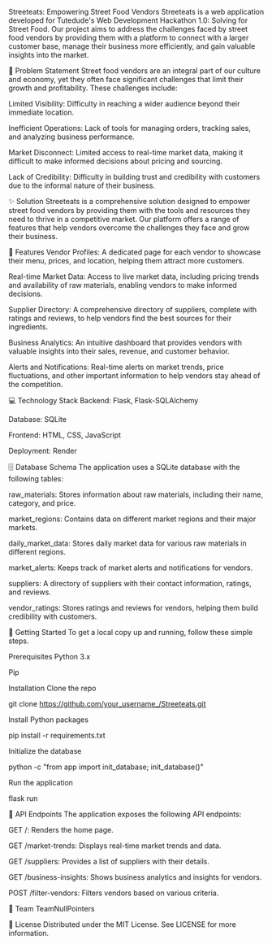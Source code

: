 Streeteats: Empowering Street Food Vendors
Streeteats is a web application developed for Tutedude's Web Development Hackathon 1.0: Solving for Street Food. Our project aims to address the challenges faced by street food vendors by providing them with a platform to connect with a larger customer base, manage their business more efficiently, and gain valuable insights into the market.

🚀 Problem Statement
Street food vendors are an integral part of our culture and economy, yet they often face significant challenges that limit their growth and profitability. These challenges include:

Limited Visibility: Difficulty in reaching a wider audience beyond their immediate location.

Inefficient Operations: Lack of tools for managing orders, tracking sales, and analyzing business performance.

Market Disconnect: Limited access to real-time market data, making it difficult to make informed decisions about pricing and sourcing.

Lack of Credibility: Difficulty in building trust and credibility with customers due to the informal nature of their business.

✨ Solution
Streeteats is a comprehensive solution designed to empower street food vendors by providing them with the tools and resources they need to thrive in a competitive market. Our platform offers a range of features that help vendors overcome the challenges they face and grow their business.

🌟 Features
Vendor Profiles: A dedicated page for each vendor to showcase their menu, prices, and location, helping them attract more customers.

Real-time Market Data: Access to live market data, including pricing trends and availability of raw materials, enabling vendors to make informed decisions.

Supplier Directory: A comprehensive directory of suppliers, complete with ratings and reviews, to help vendors find the best sources for their ingredients.

Business Analytics: An intuitive dashboard that provides vendors with valuable insights into their sales, revenue, and customer behavior.

Alerts and Notifications: Real-time alerts on market trends, price fluctuations, and other important information to help vendors stay ahead of the competition.

💻 Technology Stack
Backend: Flask, Flask-SQLAlchemy

Database: SQLite

Frontend: HTML, CSS, JavaScript

Deployment: Render

🗄️ Database Schema
The application uses a SQLite database with the following tables:

raw_materials: Stores information about raw materials, including their name, category, and price.

market_regions: Contains data on different market regions and their major markets.

daily_market_data: Stores daily market data for various raw materials in different regions.

market_alerts: Keeps track of market alerts and notifications for vendors.

suppliers: A directory of suppliers with their contact information, ratings, and reviews.

vendor_ratings: Stores ratings and reviews for vendors, helping them build credibility with customers.

🚀 Getting Started
To get a local copy up and running, follow these simple steps.

Prerequisites
Python 3.x

Pip

Installation
Clone the repo

git clone https://github.com/your_username_/Streeteats.git

Install Python packages

pip install -r requirements.txt

Initialize the database

python -c "from app import init_database; init_database()"

Run the application

flask run

📄 API Endpoints
The application exposes the following API endpoints:

GET /: Renders the home page.

GET /market-trends: Displays real-time market trends and data.

GET /suppliers: Provides a list of suppliers with their details.

GET /business-insights: Shows business analytics and insights for vendors.

POST /filter-vendors: Filters vendors based on various criteria.

👥 Team
TeamNullPointers

📄 License
Distributed under the MIT License. See LICENSE for more information.
